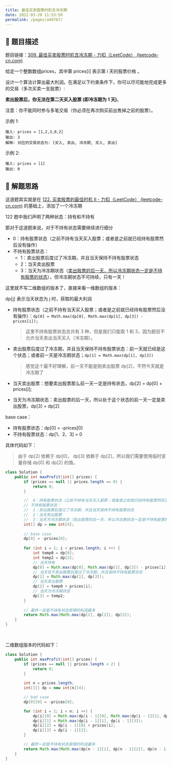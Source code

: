 ```yaml
---
title: 最佳买卖股票时机含冷冻期
date: 2022-03-20 11:53:59
permalink: /pages/a49767/
---
```


## 📃 题目描述

题目链接：[309. 最佳买卖股票时机含冷冻期 - 力扣（LeetCode） (leetcode-cn.com)](https://leetcode-cn.com/problems/best-time-to-buy-and-sell-stock-with-cooldown/)

给定一个整数数组prices，其中第  prices[i] 表示第 i 天的股票价格 。

设计一个算法计算出最大利润。在满足以下约束条件下，你可以尽可能地完成更多的交易（多次买卖一支股票）:

**卖出股票后，你无法在第二天买入股票 (即冷冻期为 1 天)**。

注意：你不能同时参与多笔交易（你必须在再次购买前出售掉之前的股票）。

示例 1:

```
输入: prices = [1,2,3,0,2]
输出: 3 
解释: 对应的交易状态为: [买入, 卖出, 冷冻期, 买入, 卖出]
```

示例 2:

```
输入: prices = [1]
输出: 0
```

## 🔔 解题思路

这道题其实就是在 [122. 买卖股票的最佳时机 II - 力扣（LeetCode） (leetcode-cn.com)](https://leetcode-cn.com/problems/best-time-to-buy-and-sell-stock-ii/) 的基础上，添加了一个冷冻期

122 题中我们声明了两种状态：持有和不持有

那对于这道题来说，对于不持有状态需要继续进行细分

- 0：持有股票状态（之前不持有当天买入股票；或者是之前就已经持有股票然后没有操作）
- 不持有股票状态：
  - 1：卖出股票后度过了冷冻期，并且当天保持不持有股票状态
  - 2：当天卖出股票
  - 3：当天为冷冻期状态（<u>卖出股票的后一天，所以冷冻期状态一定是不持有股票的状态</u>），但冷冻期状态不可持续，只有一天！

这里就不写二维数组的版本了，直接来看一维数组的版本：

dp[j] 表示当天状态为 j 时，获取的最大利润

- 持有股票状态（之前不持有当天买入股票；或者是之前就已经持有股票然后没有操作）：`dp[0] = Math.max(dp[0], Math.max(dp[1], dp[3]) - prices[i]);` 

  > 这里不持有股票状态总共有 3 种，但是我们只能取 1 和 3，因为题目不允许当天卖出当天买入（冷冻期）。

- 卖出股票后度过了冷冻期，并且当天保持不持有股票状态：前一天就已经是这个状态；或者前一天是冷冻期状态；`dp[1] = Math.max(dp[1], dp[3])`

  > 感觉这个最不好理解，前一天不能是刚卖出股票 dp[2]，不然今天就是冷冻期了

- 当天卖出股票：想要卖出股票那么前一天一定是持有状态，dp[2] = dp[0] + prices[i];

- 当天为冷冻期状态：卖出股票的后一天，所以处于这个状态的前一天一定是卖出股票，dp[3] = dp[2]

base case：

- 持有股票状态：dp[0] = -prices[0]
- 不持有股票状态：dp[1、2、3] = 0

具体代码如下：

> 由于 dp[2] 依赖于 dp[0]， dp[3] 依赖于 dp[2]，所以我们需要使用临时变量存储 dp[0] 和 dp[2] 的值。


```java
class Solution {
    public int maxProfit(int[] prices) {
        if (prices == null || prices.length == 0) {
            return 0;
        }

        //  0：持有股票状态（之前不持有当天买入股票；或者是之前就已经持有股票然后没有操作）
        // 不持有股票状态：
        //  1：卖出股票后度过了冷冻期，并且当天保持不持有股票状态
        //  2：当天卖出股票
        //  3：当天为冷冻期状态（卖出股票的后一天，所以冷冻期状态一定是不持有股票的状态），但冷冻期状态不可持续，只有一天
        int[] dp = new int[4];
        
        // base case
        dp[0] = -prices[0];
        
        for (int i = 1; i < prices.length; i ++) {
            int temp0 = dp[0];
            int temp2 = dp[2];
            // 当天持有
            dp[0] = Math.max(dp[0], Math.max(dp[1], dp[3]) - prices[i]);
            // 当天处于卖出股票后度过了冷冻期，并且保持不持有股票状态
            dp[1] = Math.max(dp[1], dp[3]);
            // 当天卖出股票
            dp[2] = temp0 + prices[i];
            // 当天为冷冻期状态
            dp[3] = temp2;
        }
        
        // 最终一定是不持有状态获得的利润最多
        return Math.max(Math.max(dp[1], dp[2]), dp[3]);
    }
}
```

<br>

二维数组版本的代码如下：

```java
class Solution {
    public int maxProfit(int[] prices) {
        if (prices == null || prices.length < 2) {
            return 0;
        }
        
        int n = prices.length;
        int[][] dp = new int[n][4];

        // bad case
        dp[0][0] = -prices[0];

        for (int i = 1; i < n; i ++) {
            dp[i][0] = Math.max(dp[i - 1][0], Math.max(dp[i - 1][1], dp[i - 1][3]) - prices[i]);
            dp[i][1] = Math.max(dp[i - 1][1], dp[i - 1][3]);
            dp[i][2] = dp[i - 1][0] + prices[i];
            dp[i][3] = dp[i - 1][2];
        }

        // 最终一定是不持有状态获得的利润最多
        return Math.max(Math.max(dp[n - 1][1], dp[n - 1][2]), dp[n - 1][3]);
    }
}
```

